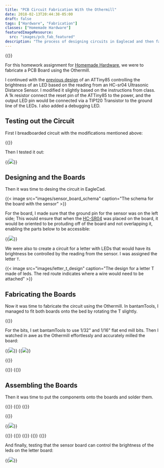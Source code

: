 ```yaml
---
title: "PCB Circuit Fabrication With the Othermill"
date: 2018-02-13T20:44:38-05:00
draft: false
tags: ["Hardware", "Fabrication"]
classes: ["Homemade Hardware"]
featuredImageResource:
  src: "images/pcb_fab_featured"
description: "The process of designing circuits in Eaglecad and then fabricating the boards on the Othermill."
---
```


{{<fullsizeimage src="images/00-soldered-featured">}}

For this homework assignment for [Homemade Hardware](/blog/posts/homemade-hardware/), we were to fabricate a PCB Board using the Othermill.

I continued with the [previous design](../pcb-design) of an ATTiny85 controlling
the brightness of an LED based on the reading from an HC-sr04 Ultrasonic Distance Sensor.
I modified it slightly based on the instructions from class.   A 1k resistor
connect the reset pin of the ATTiny85 to the power, and the output LED pin
would be connected via a TIP120 Transistor to the ground line of the LEDs.
I also added a debugging LED.

## Testing out the Circuit 

First I breadboarded circuit with the modifications mentioned above:

{{<fullsizeimage src="images/01-breadboard">}}

Then I tested it out:

{{<image src="images/testing-">}}

## Designing and the Boards

Then it was time to desing the circuit in EagleCad.

{{< image src="images/sensor_board_schema" caption="The schema for the board with the sensor" >}}

For the board, I made sure that the ground pin for the sensor was on the left side; This would ensure
that when the [HC-SR04](https://www.sparkfun.com/products/13959) was placed on the board, it would be oriented
to be protuding off of the board and not overlapping it, enabling the parts below to be accessible:

{{<image src="images/sensor_board_design" caption="The design for the board with the sensor; 4 pins were made available for the HC-SR04 ultrasonic distance sensor and oriented so that the sensor would not overlap onto the board.">}}

We were also to create a circuit for a letter with LEDs that would have its brightness be controlled by
the reading from the sensor.  I was assigned the letter `T`.

{{< image src="images/letter_t_design" caption="The design for a letter T made of leds. The red route indicates where a wire would need to be attached" >}}

## Fabricating the Boards

Now it was time to fabricate the circuit using the Othermill.  In bantamTools, I managed to fit both boards onto the bed
by rotating the T slightly.

{{<fullsizeimage src="images/layout_on_othermill">}}

For the bits, I set bantamTools to use 1/32" and 1/16" flat end mill bits.
Then I watched in awe as the Othermill effortlessly and accurately milled the board:

{{<image src="images/othermill_1">}}
{{<image src="images/othermill_2">}}


{{<fullsizeimage src="images/02">}}

{{<fullsizeimage src="images/03">}}
{{<fullsizeimage src="images/04">}}

## Assembling the Boards

Then it was time to put the components onto the boards and solder them.

{{<fullsizeimage src="images/06">}}
{{<fullsizeimage src="images/07">}}
{{<fullsizeimage src="images/09">}}

{{<fullsizeimage src="images/10" caption="With the power connected via jumpers.  The debugging light showed it was being powered correctly">}}

{{<image src="images/testing_simple_light" caption="Testing the output of the sensor with a basic LED light before putting together the letter T board">}}

{{<fullsizeimage src="images/11" caption="Assembling the letter board">}}
{{<fullsizeimage src="images/14">}}
{{<fullsizeimage src="images/15">}}
{{<fullsizeimage src="images/16">}}
{{<fullsizeimage src="images/17" caption="The assembled boards.">}}

And finally, testing that the sensor board can control the brightness of the leds on the letter board:

{{<image src="images/testing_all_together" caption="The assembled boards.">}}


